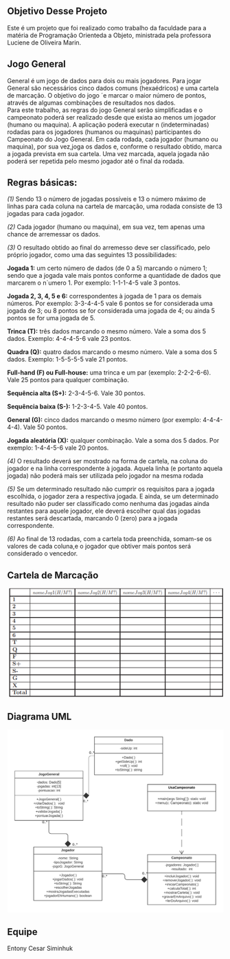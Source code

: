 ## Objetivo Desse Projeto

Este é um projeto que foi realizado como trabalho da faculdade para a matéria de Programação Orienteda a Objeto, ministrada pela professora Luciene de Oliveira Marin.

## Jogo General
General é um jogo de dados para dois ou mais jogadores. Para jogar General são necessários cinco dados comuns (hexaédricos) e uma cartela de marcação. O objetivo do jogo ´e marcar o maior número de pontos, através de algumas combinações de resultados nos dados.
<br>
Para este trabalho, as regras do jogo General serão simplificadas e o campeonato poderá ser realizado desde que exista ao menos um jogador (humano ou maquina). A aplicação poderá executar n (indeterminadas) rodadas para os jogadores (humanos ou maquinas) participantes do Campeonato do Jogo General. Em cada rodada, cada jogador (humano ou maquina), por sua vez,joga os dados e, conforme o resultado obtido, marca a jogada prevista em sua cartela. Uma vez marcada, aquela jogada não poderá ser repetida pelo mesmo jogador até o final da rodada.

## Regras básicas:

*(1)* Sendo 13 o número de jogadas possíveis e 13 o número máximo de linhas para cada coluna na cartela de marcação, uma rodada consiste de 13 jogadas para cada jogador.

*(2)* Cada jogador (humano ou maquina), em sua vez, tem apenas uma chance de arremessar os dados.

*(3)* O resultado obtido ao final do arremesso deve ser classificado, pelo próprio jogador, como uma das seguintes 13 possibilidades:

  **Jogada 1:** um certo número de dados (de 0 a 5) marcando o número 1; sendo que a jogada vale mais pontos conforme a quantidade de dados que marcarem o n´umero 1.
  Por exemplo: 1-1-1-4-5 vale 3 pontos.

  **Jogada 2, 3, 4, 5 e 6:** correspondentes à jogada de 1 para os demais números. Por exemplo: 3-3-4-4-5 vale 6 pontos se for considerada uma jogada de 3; ou 8 pontos se for considerada uma jogada de 4; ou ainda 5 pontos se for uma jogada de 5.

  **Trinca (T):** três dados marcando o mesmo número. Vale a soma dos 5 dados. Exemplo: 4-4-4-5-6 vale 23 pontos.

  **Quadra (Q):** quatro dados marcando o mesmo número. Vale a soma dos 5 dados. Exemplo: 1-5-5-5-5 vale 21 pontos.

  **Full-hand (F) ou Full-house:** uma trinca e um par (exemplo: 2-2-2-6-6). Vale 25 pontos para qualquer combinação.
  
  **Sequência alta (S+):** 2-3-4-5-6. Vale 30 pontos.

  **Sequência baixa (S-):** 1-2-3-4-5. Vale 40 pontos.

  **General (G):** cinco dados marcando o mesmo número (por exemplo: 4-4-4-4-4). Vale 50 pontos.

  **Jogada aleatória (X):** qualquer combinação. Vale a soma dos 5 dados. Por exemplo: 1-4-4-5-6 vale 20 pontos.

*(4)*  O resultado deverá ser mostrado na forma de cartela, na coluna do jogador e na linha correspondente à jogada. Aquela linha (e portanto aquela jogada) não poderá mais ser utilizada pelo jogador na mesma rodada

*(5)* Se um determinado resultado não cumprir os requisitos para a jogada escolhida, o jogador zera a respectiva jogada. E ainda, se um determinado resultado não puder ser classificado como nenhuma das jogadas ainda restantes para aquele jogador, ele deverá escolher qual das jogadas restantes será descartada, marcando 0 (zero) para a jogada correspondente.

*(6)* Ao final de 13 rodadas, com a cartela toda preenchida, somam-se os valores de cada coluna,e o jogador que obtiver mais pontos será considerado o vencedor.

## Cartela de Marcação
<img src="\image\tabela.png">

## Diagrama UML
<img src="\image\ClasseUML.png">

## Equipe
Entony Cesar Siminhuk